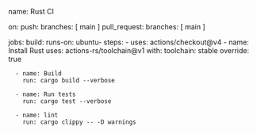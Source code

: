 name: Rust CI

on:
  push:
    branches: [ main ]
  pull_request:
    branches: [ main ]

jobs:
  build:
    runs-on: ubuntu-
    steps:
      - uses: actions/checkout@v4
      - name: Install Rust
        uses: actions-rs/toolchain@v1
        with:
          toolchain: stable
          override: true

      - name: Build
        run: cargo build --verbose

      - name: Run tests
        run: cargo test --verbose

      - name: lint
        run: cargo clippy -- -D warnings
